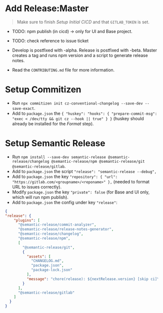 # Add Release:Master

> Make sure to finish *Setup Initial CICD* and that `GITLAB_TOKEN` is set.

- TODO: npm publish (in cicd) -> only for UI and Base project.
- TODO: check reference to issue ticket
- Develop is postfixed with -alpha. Release is postfixed with -beta. Master creates a tag and runs npm version and a script to generate release notes.

- Read the `CONTRIBUTING.md` file for more information.

# Setup Commitizen

- Run `npx commitizen init cz-conventional-changelog --save-dev --save-exact`.
- Add to `package.json` the `{ "huskey": "hooks": { "prepare-commit-msg": "exec < /dev/tty && git cz --hook || true" } }` (huskey should already be installed for the *Format* step).

# Setup Semantic Release

- Run `npm install --save-dev semantic-release @semantic-release/changelog @semantic-release/npm @semantic-release/git @semantic-release/gitlab`.
- Add to `package.json` the script `"release": "semantic-release --debug",`
- Add to `package.json` the key `"repository": { "url": "https://gitlab.com/<groupname>/<reponame>" },` (needed to format URL to issues correctly).
- Modify `package.json` the key `"private": false` (for Base and UI only, which will run npm publish).
- Add to `package.json` the config under key `"release"`:
```json
{
"release": {
    "plugins": [
      "@semantic-release/commit-analyzer",
      "@semantic-release/release-notes-generator",
      "@semantic-release/changelog",
      "@semantic-release/npm",
      [
        "@semantic-release/git",
        {
          "assets": [
            "CHANGELOG.md",
            "package.json",
            "package-lock.json"
          ],
          "message": "chore(release): ${nextRelease.version} [skip ci]\n\n${nextRelease.notes}"
        }
      ],
      "@semantic-release/gitlab"
    ]
  }
}
```
